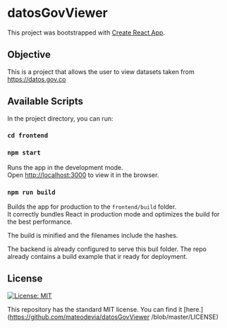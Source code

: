 # datosGovViewer

This project was bootstrapped with [Create React App](https://github.com/facebook/create-react-app).

## Objective

This is a project that allows the  user to view datasets taken from https://datos.gov.co

## Available Scripts

In the project directory, you can run:

### `cd frontend`
### `npm start`

Runs the app in the development mode.<br>
Open [http://localhost:3000](http://localhost:3001) to view it in the browser.

### `npm run build`

Builds the app for production to the `frontend/build` folder.<br>
It correctly bundles React in production mode and optimizes the build for the best performance.

The build is minified and the filenames include the hashes.<br>


The backend is already configured to serve this buil folder.
The repo already contains a build example that ir ready for deployment.


## License
[![License: MIT](https://img.shields.io/badge/License-MIT-yellow.svg)](https://opensource.org/licenses/MIT)

This repository has the standard MIT license. You can find it [here.](https://github.com/mateodevia/datosGovViewer /blob/master/LICENSE)